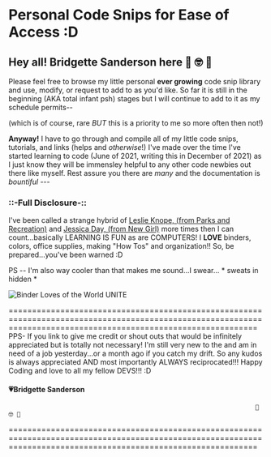 # Personal Code Snips for Ease of Access :D 

## Hey all! Bridgette Sanderson here 🥸 🤓 😬

Please feel free to browse my little personal **ever growing** code snip library and use, modify, or request to add to as you'd like. So far it is still in the beginning (AKA total infant psh) stages but I will continue to add to it as my schedule permits-- 

(which is of course, rare *BUT* this is a priority to me so more often then not!) 


**Anyway!** I have to go through and compile all of my little code snips, tutorials, and links (helps and *otherwise*!) I've made over the time I've started learning to code (June of 2021, writing this in December of 2021) as I just know they will be immensley helpful to any other code newbies out there like myself. Rest assure you there are *many* and the documentation is *bountiful* --- 

### ::-Full Disclosure-::
I've been called a strange hybrid of [Leslie Knope, (from Parks and Recreation)](https://en.wikipedia.org/wiki/Leslie_Knope) and [Jessica Day, (from New Girl)](https://en.wikipedia.org/wiki/Jessica_Day_(New_Girl)) more times then I can count...basically LEARNING IS FUN as are COMPUTERS! I **LOVE** binders, colors, office supplies, making "How Tos" and organization!! So, be prepared...you've been warned :D 

PS -- I'm also way cooler than that makes me sound...I swear... * sweats in hidden * 

![Binder Loves of the World UNITE](https://www.google.com/url?sa=i&url=https%3A%2F%2Felgl.org%2Fwhat-did-you-wish-you-knew-the-summer-intern-edition%2F&psig=AOvVaw1p_ft0vSfUWcx2A2T67f_X&ust=1639070168512000&source=images&cd=vfe&ved=0CAsQjRxqFwoTCOC6hqva1PQCFQAAAAAdAAAAABAD)

=================================================================================================================================================================
PPS- If you link to give me credit or shout outs that would be infinitely appreciated
but is totally not necessary! I'm still very new to the <DEV Community> 
and am in need of a job yesterday...or a month ago if you catch my drift. 
So any kudos is always appreciated AND most importantly ALWAYS reciprocated!!! 
Happy Coding and love to all my fellow DEVS!!! :D
    
    
#### 💗Bridgette Sanderson
                                                                        🥸 🤓 😬
=================================================================================================================================================================


